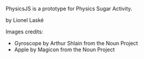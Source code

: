 
PhysicsJS is a prototype for Physics Sugar Activity.

by Lionel Laské

Images credits:
- Gyroscope by Arthur Shlain from the Noun Project
- Apple by Magicon from the Noun Project
